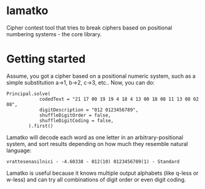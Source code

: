 # lamatko
Cipher contest tool that tries to break ciphers based on positional numbering systems - the core library.

# Getting started

Assume, you got a cipher based on a positional numeric system, such as a simple substitution a->1, b->2, c->3, etc.. Now, you can do:

```
Principal.solve(
            codedText = "21 17 00 19 19 4 18 4 13 00 18 08 11 13 08 02 08",
            digitDescription = "012 0123456789",
            shuffleDigitOrder = false,
            shuffleDigitCoding = false,
        ).first()
```

Lamatko will decode each word as one letter in an arbitrary-positional system, and sort results depending on how much they resemble natural language:

```
vrattesenasilnici - -4.60338 - 012(10) 0123456789(1) - Standard
```

Lamatko is useful because it knows multiple output alphabets (like q-less or w-less) and can try all combinations of digit order or even digit coding. 
